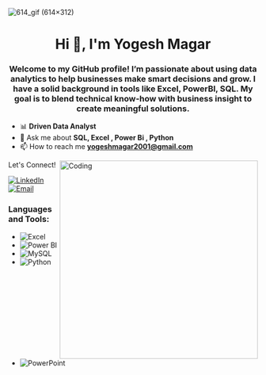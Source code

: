 ![614_gif (614×312)](https://github.com/user-attachments/assets/af37845f-de14-46a7-b18b-e4f1e635e091)




<h1 align="center">Hi 👋, I'm Yogesh Magar</h1>

<h3 align="center">Welcome to my GitHub profile! I’m passionate about using data analytics to help businesses make smart decisions and grow. I have a solid background in tools like Excel, PowerBI, SQL. My goal is to blend technical know-how with business insight to create meaningful solutions.</h3>




- 📊 **Driven Data Analyst** 
- 💬 Ask me about **SQL, Excel , Power Bi , Python** 
- 📫 How to reach me **yogeshmagar2001@gmail.com**
 
<img align="right" alt="Coding" width="400" src="https://static.wixstatic.com/media/2be1ce_864567900845418ebfd61e297637464d~mv2.gif">




Let's Connect!

[![LinkedIn](https://img.shields.io/badge/-LinkedIn-0077B5?style=flat-square&logo=linkedin&logoColor=white)](https://www.linkedin.com/in/yogesh-magar-78a22b24a/)
[![Email](https://img.shields.io/badge/-Email-D14836?style=flat-square&logo=gmail&logoColor=white)](yogeshmagar2001@gmail.com)


<h3 align="left">Languages and Tools:</h3>

- ![Excel](https://img.shields.io/badge/Microsoft%20Excel-217346?style=for-the-badge&logo=microsoft-excel&logoColor=white)
- ![Power BI](https://img.shields.io/badge/Power%20BI-F2C811?style=for-the-badge&logo=powerbi&logoColor=black)
- ![MySQL](https://img.shields.io/badge/MySQL-4479A1?style=for-the-badge&logo=mysql&logoColor=white)
- ![Python](https://img.shields.io/badge/Python-3670A0?style=for-the-badge&logo=python&logoColor=ffdd54)
- ![PowerPoint](https://img.shields.io/badge/Microsoft%20PowerPoint-B7472A?style=for-the-badge&logo=microsoft-powerpoint&logoColor=white)



   


